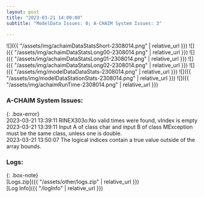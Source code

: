 ```yaml
---
layout: post
title: "2023-03-21 14:00:00"
subtitle: "ModelData Issues: 0; A-CHAIM System Issues: 3"

---
```


![]({{ "/assets/img/achaimDataStatsShort-2308014.png" | relative_url }})
![]({{ "/assets/img/achaimDataStatsLong00-2308014.png" | relative_url }})
![]({{ "/assets/img/achaimDataStatsLong01-2308014.png" | relative_url }})
![]({{ "/assets/img/achaimDataStatsLong02-2308014.png" | relative_url }})
![]({{ "/assets/img/modelDataDataStats-2308014.png" | relative_url }})
![]({{ "/assets/img/modelDataStationStats-2308014.png" | relative_url }})
![]({{ "/assets/img/achaimRunTime-2308014.png" | relative_url }})



### A-CHAIM System Issues:  
  
{: .box-error}  
2023-03-21 13:39:11 RINEX303o:No valid times were found, vIndex is empty  
2023-03-21 13:39:11 Input A of class char and input B of class MException must be the same class, unless one is double.  
2023-03-21 13:50:07 The logical indices contain a true value outside of the array bounds.  

### Logs:  
  
{: .box-note}  
[Logs.zip]({{ "/assets/other/logs.zip" | relative_url }})  
[Log Info]({{ "/logInfo" | relative_url }})  
